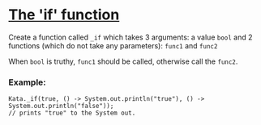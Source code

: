 # [The 'if' function](https://www.codewars.com/kata/the-if-function "https://www.codewars.com/kata/54147087d5c2ebe4f1000805")

Create a function called `_if` which takes 3 arguments: a value `bool` and 2 functions (which do not take any
parameters): `func1` and `func2`

When `bool` is truthy, `func1` should be called, otherwise call the `func2`.

### Example:

```
Kata._if(true, () -> System.out.println("true"), () -> System.out.println("false"));
// prints "true" to the System out.
```